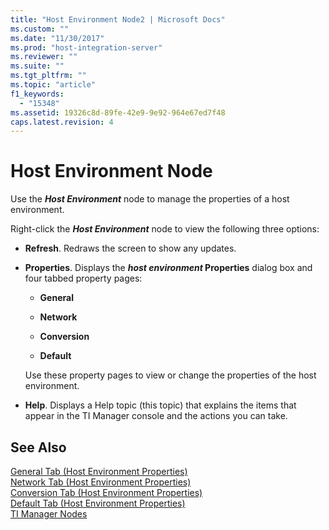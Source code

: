 ```yaml
---
title: "Host Environment Node2 | Microsoft Docs"
ms.custom: ""
ms.date: "11/30/2017"
ms.prod: "host-integration-server"
ms.reviewer: ""
ms.suite: ""
ms.tgt_pltfrm: ""
ms.topic: "article"
f1_keywords: 
  - "15348"
ms.assetid: 19326c8d-89fe-42e9-9e92-964e67ed7f48
caps.latest.revision: 4
---
```

# Host Environment Node
Use the ***Host Environment*** node to manage the properties of a host environment.  
  
 Right-click the ***Host Environment*** node to view the following three options:  
  
-   **Refresh**. Redraws the screen to show any updates.  
  
-   **Properties**. Displays the ***host environment* Properties** dialog box and four tabbed property pages:  
  
    -   **General**  
  
    -   **Network**  
  
    -   **Conversion**  
  
    -   **Default**  
  
     Use these property pages to view or change the properties of the host environment.  
  
-   **Help**. Displays a Help topic (this topic) that explains the items that appear in the TI Manager console and the actions you can take.  
  
## See Also  
 [General Tab (Host Environment Properties)](../core/general-tab-host-environment-properties-1.md)   
 [Network Tab (Host Environment Properties)](../core/network-tab-host-environment-properties-1.md)   
 [Conversion Tab (Host Environment Properties)](../core/conversion-tab-host-environment-properties-1.md)   
 [Default Tab (Host Environment Properties)](../core/default-tab-host-environment-properties-1.md)   
 [TI Manager Nodes](../core/ti-manager-nodes1.md)